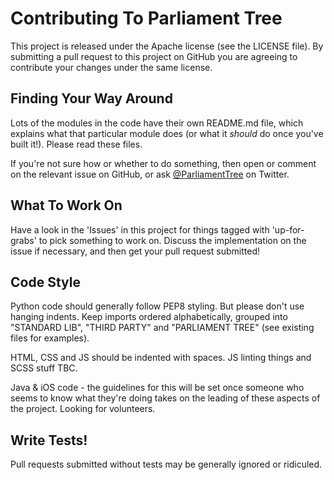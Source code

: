 # Contributing To Parliament Tree

This project is released under the Apache license (see the LICENSE file).  By submitting a pull request to this project on GitHub you are agreeing to contribute your changes under the same license.


## Finding Your Way Around

Lots of the modules in the code have their own README.md file, which explains what that particular module does (or what it _should_ do once you've built it!).  Please read these files.

If you're not sure how or whether to do something, then open or comment on the relevant issue on GitHub, or ask [@ParliamentTree](https://twitter.com/ParliamentTree) on Twitter.


## What To Work On

Have a look in the 'Issues' in this project for things tagged with 'up-for-grabs' to pick something to work on.
Discuss the implementation on the issue if necessary, and then get your pull request submitted!



## Code Style

Python code should generally follow PEP8 styling.  But please don't use hanging indents.  Keep imports ordered alphabetically, grouped into "STANDARD LIB", "THIRD PARTY" and "PARLIAMENT TREE" (see existing files for examples).

HTML, CSS and JS should be indented with spaces.  JS linting things and SCSS stuff TBC.

Java & iOS code - the guidelines for this will be set once someone who seems to know what they're doing takes on the leading of these aspects of the project.  Looking for volunteers.



## Write Tests!

Pull requests submitted without tests may be generally ignored or ridiculed.
